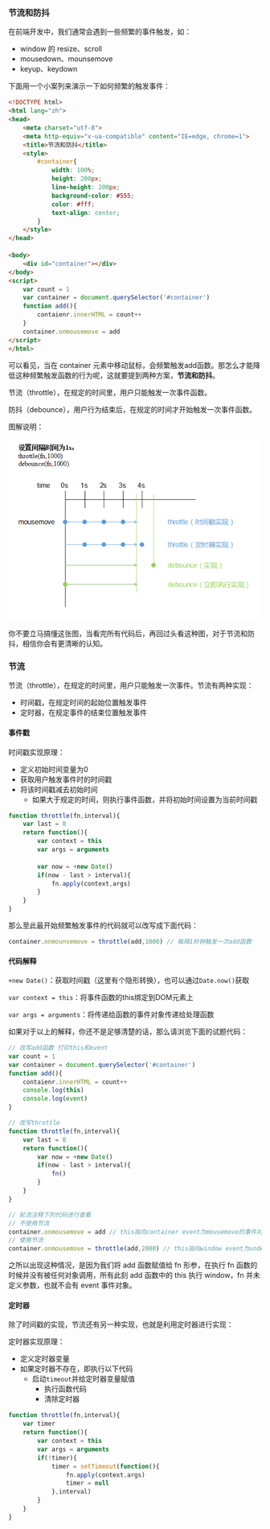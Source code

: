 ### 节流和防抖

在前端开发中，我们通常会遇到一些频繁的事件触发，如：

- window 的 resize、scroll
- mousedown、mounsemove
- keyup、keydown

下面用一个小案列来演示一下如何频繁的触发事件：

```html
<!DOCTYPE html>
<html lang="zh">
<head>
    <meta charset="utf-8">
    <meta http-equiv="x-ua-compatible" content="IE=edge, chrome=1">
    <title>节流和防抖</title>
    <style>
        #container{
			width: 100%;
			height: 200px;
			line-height: 200px;
			background-color: #555;
			color: #fff;
			text-align: center;
		}
    </style>
</head>

<body>
    <div id="container"></div>
</body>
<script>
	var count = 1
	var container = document.querySelector('#container')
	function add(){
		contaienr.innerHTML = count++
	}
	container.onmousemove = add
</script>
</html>
```

可以看见，当在 container 元素中移动鼠标，会频繁触发add函数。那怎么才能降低这种频繁触发函数的行为呢，这就要提到两种方案，**节流和防抖**。

节流（throttle），在规定的时间里，用户只能触发一次事件函数。

防抖（debounce），用户行为结束后，在规定的时间才开始触发一次事件函数。

图解说明：



![throttleAndDebounce](./img/throttleAndDebounce.png)

你不要立马搞懂这张图，当看完所有代码后，再回过头看这种图，对于节流和防抖，相信你会有更清晰的认知。



### 节流

节流（throttle），在规定的时间里，用户只能触发一次事件。节流有两种实现：

- 时间戳，在规定时间的起始位置触发事件
- 定时器，在规定事件的结束位置触发事件

#### 事件戳

时间戳实现原理：

- 定义初始时间变量为0
- 获取用户触发事件时的时间戳
- 将该时间戳减去初始时间
  - 如果大于规定的时间，则执行事件函数，并将初始时间设置为当前时间戳

```javascript
function throttle(fn,interval){
    var last = 0
    return function(){
        var context = this
        var args = arguments
        
        var now = +new Date()
        if(now - last > interval){
            fn.apply(context,args)
        }
    }
}
```

那么至此最开始频繁触发事件的代码就可以改写成下面代码：

```javascript
container.onmounsemove = throttle(add,1000) // 每隔1秒钟触发一次add函数
```

#### 代码解释

`+new Date()`：获取时间戳（这里有个隐形转换），也可以通过`Date.now()`获取

`var context = this`：将事件函数的this绑定到DOM元素上

`var args = arguments`：将传递给函数的事件对象传递给处理函数

如果对于以上的解释，你还不是足够清楚的话，那么请浏览下面的试题代码：

```javascript
// 改写add函数 打印this和event
var count = 1
var container = document.querySelector('#container')
function add(){ 
	contaienr.innerHTML = count++
    console.log(this)
    console.log(event)
}
```

```javascript
// 改写throttle
function throttle(fn,interval){
    var last = 0
    return function(){
        var now = +new Date()
        if(now - last > interval){
            fn()
        }
    }
}
```

```javascript
// 轮流注释下列代码进行查看
// 不使用节流
container.onmousemove = add // this指向container event为mousemove的事件对象
// 使用节流
container.onmousemove = throttle(add,2000) // this指向window event为undefined
```

之所以出现这种情况，是因为我们将 add 函数赋值给 fn 形参，在执行 fn 函数的时候并没有被任何对象调用，所有此刻 add 函数中的 this 执行 window，fn 并未定义参数，也就不会有 event 事件对象。

#### 定时器

除了时间戳的实现，节流还有另一种实现，也就是利用定时器进行实现：

定时器实现原理：

- 定义定时器变量
- 如果定时器不存在，即执行以下代码
  - 启动`timeout`并给定时器变量赋值
    - 执行函数代码
    - 清除定时器

```javascript
function throttle(fn,interval){
    var timer
    return function(){
        var context = this
        var args = arguments
        if(!timer){
            timer = setTimeout(function(){
                fn.apply(context,args)
                timer = null
            },interval)
        }
    }
}
```


